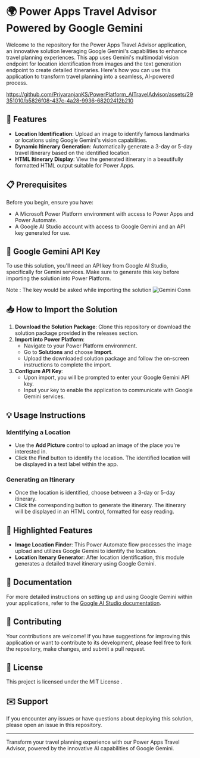 # 🌍 Power Apps Travel Advisor Powered by Google Gemini

Welcome to the repository for the Power Apps Travel Advisor application, an innovative solution leveraging Google Gemini's capabilities to enhance travel planning experiences. This app uses Gemini's multimodal vision endpoint for location identification from images and the text generation endpoint to create detailed itineraries. Here's how you can use this application to transform travel planning into a seamless, AI-powered process.


https://github.com/PriyaranjanKS/PowerPlatform_AITravelAdvisor/assets/29351010/b5826f08-437c-4a28-9936-68202412b210


## 🚀 Features

- **Location Identification**: Upload an image to identify famous landmarks or locations using Google Gemini's vision capabilities.
- **Dynamic Itinerary Generation**: Automatically generate a 3-day or 5-day travel itinerary based on the identified location.
- **HTML Itinerary Display**: View the generated itinerary in a beautifully formatted HTML output suitable for Power Apps.

## 📋 Prerequisites

Before you begin, ensure you have:

- A Microsoft Power Platform environment with access to Power Apps and Power Automate.
- A Google AI Studio account with access to Google Gemini and an API key generated for use.

## 🔑 Google Gemini API Key

To use this solution, you'll need an API key from Google AI Studio, specifically for Gemini services. Make sure to generate this key before importing the solution into Power Platform.

Note : The key would be asked while importing the solution
![Gemini Conn](https://github.com/PriyaranjanKS/PowerPlatform_AITravelAdvisor/assets/29351010/1eeb469e-d97b-4250-8441-fddc74af7ba8)


## 📥 How to Import the Solution

1. **Download the Solution Package**: Clone this repository or download the solution package provided in the releases section.
2. **Import into Power Platform**:
   - Navigate to your Power Platform environment.
   - Go to **Solutions** and choose **Import**.
   - Upload the downloaded solution package and follow the on-screen instructions to complete the import.
3. **Configure API Key**:
   - Upon import, you will be prompted to enter your Google Gemini API key.
   - Input your key to enable the application to communicate with Google Gemini services.

## 💡 Usage Instructions

### Identifying a Location

- Use the **Add Picture** control to upload an image of the place you're interested in.
- Click the **Find** button to identify the location. The identified location will be displayed in a text label within the app.

### Generating an Itinerary

- Once the location is identified, choose between a 3-day or 5-day itinerary.
- Click the corresponding button to generate the itinerary. The itinerary will be displayed in an HTML control, formatted for easy reading.

## 🌟 Highlighted Features

- **Image Location Finder**: This Power Automate flow processes the image upload and utilizes Google Gemini to identify the location.
- **Location Itenary Generator**: After location identification, this module generates a detailed travel itinerary using Google Gemini.

## 📘 Documentation

For more detailed instructions on setting up and using Google Gemini within your applications, refer to the [Google AI Studio documentation](https://ai.google.dev/docs).

## 🤝 Contributing

Your contributions are welcome! If you have suggestions for improving this application or want to contribute to its development, please feel free to fork the repository, make changes, and submit a pull request.

## 📄 License

This project is licensed under the MIT License .

## ✉️ Support

If you encounter any issues or have questions about deploying this solution, please open an issue in this repository.

---

Transform your travel planning experience with our Power Apps Travel Advisor, powered by the innovative AI capabilities of Google Gemini.
